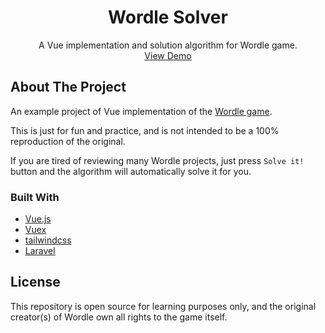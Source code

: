 <div align="center">
<h1 align="center">Wordle Solver</h1>

  <p align="center">
    A Vue implementation and solution algorithm for Wordle game.
    <br />
    <a href="https://wordle.januki.ca">View Demo</a>
  </p>
</div>



## About The Project

An example project of Vue implementation of the [Wordle game](https://www.powerlanguage.co.uk/wordle/).

This is just for fun and practice, and is not intended to be a 100% reproduction of the original.

If you are tired of reviewing many Wordle projects, just press `Solve it!` button and the algorithm will automatically solve it for you.


### Built With

* [Vue.js](https://vuejs.org/)
* [Vuex](https://vuex.vuejs.org/)
* [tailwindcss](https://tailwindcss.com/)
* [Laravel](https://laravel.com)


## License

This repository is open source for learning purposes only, and the original creator(s) of Wordle own all rights to the game itself.